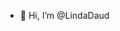 - 👋 Hi, I’m @LindaDaud

<!---
LindaDaud/LindaDaud is a ✨ special ✨ repository because its `README.md` (this file) appears on your GitHub profile.
You can click the Preview link to take a look at your changes.
--->
